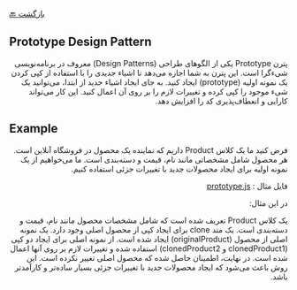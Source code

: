 [🔙 بازگشت](../readme.md)

## Prototype Design Pattern

<div align="right" dir="rtl">

پترن Prototype یکی از الگوهای طراحی (Design Patterns) معروف در برنامه‌نویسی شیء‌گرا است. این پترن به شما اجازه می‌دهد تا اشیاء جدیدی را با استفاده از کپی کردن یک نمونه اولیه (prototype) ایجاد کنید. به جای ایجاد اشیاء جدید از ابتدا، می‌توانید یک شیء موجود را کپی کرده و تغییرات لازم را بر روی آن اعمال کنید. این کار می‌تواند کارایی و انعطاف‌پذیری کد را افزایش دهد.


</div>

## Example

<div align="right" dir="rtl">

فرض کنید ما یک کلاس Product داریم که نماینده یک محصول در فروشگاه آنلاین است. هر محصول شامل مشخصاتی مانند نام، قیمت و دسته‌بندی است. ما می‌خواهیم از یک نمونه اولیه برای ایجاد محصولات جدید با تغییرات جزئی استفاده کنیم.

فایل مثال : [prototype.js](./prototype.js)

در این مثال:

یک کلاس Product تعریف شده است که شامل مشخصات محصول مانند نام، قیمت و دسته‌بندی است.
یک متد clone برای ایجاد کپی از محصول اصلی وجود دارد.
یک نمونه اصلی از محصول (originalProduct) ایجاد شده است.
از نمونه اصلی برای ایجاد دو کپی (clonedProduct1 و clonedProduct2) استفاده شده و تغییرات لازم بر روی آنها اعمال شده است.
در نهایت، اطمینان حاصل شده که محصول اصلی تغییر نکرده است.
این روش باعث می‌شود که ایجاد محصولات جدید با تغییرات جزئی بسیار ساده‌تر و کارآمدتر باشد.

</div>

